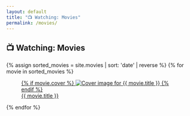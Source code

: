 ```yaml
---
layout: default
title: "📺 Watching: Movies"
permalink: /movies/
---
```


<section class="grid grid-cols-1 gap-8 w-full">
  <h1 class="font-semibold text-4xl">📺 Watching: Movies</h1>
  <div class="grid grid-cols-1 sm:grid-cols-2 md:grid-cols-3 lg:grid-cols-4 gap-8">
    {% assign sorted_movies = site.movies | sort: 'date' | reverse %}
    {% for movie in sorted_movies %}
      <article>
        <a href="{{ movie.link }}" class="no-underline">
          <figure class="flex flex-col gap-2 sm:gap-4 min-h-80">
            {% if movie.cover %}
              <img class="rounded-md transition ease-in-out delay-150 hover:-translate-y-1 hover:scale-110 duration-300" src="{{ movie.cover }}" alt="Cover image for {{ movie.title }}">
            {% endif %}
            <figcaption class="font-semibold text-center">{{ movie.title }}</figcaption>
          </figure>
        </a>
      </article>
    {% endfor %}
  </div>
</section>
